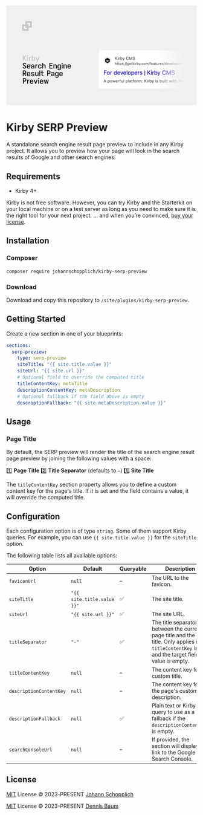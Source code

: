 ![Kirby Search Engine Result Page Preview](./.github/kirby-serp-preview.png)

# Kirby SERP Preview

A standalone search engine result page preview to include in any Kirby project. It allows you to preview how your page will look in the search results of Google and other search engines.

## Requirements

- Kirby 4+

Kirby is not free software. However, you can try Kirby and the Starterkit on your local machine or on a test server as long as you need to make sure it is the right tool for your next project. … and when you’re convinced, [buy your license](https://getkirby.com/buy).

## Installation

### Composer

```bash
composer require johannschopplich/kirby-serp-preview
```

### Download

Download and copy this repository to `/site/plugins/kirby-serp-preview`.

## Getting Started

Create a new section in one of your blueprints:

```yml
sections:
  serp-preview:
    type: serp-preview
    siteTitle: "{{ site.title.value }}"
    siteUrl: "{{ site.url }}"
    # Optional field to override the computed title
    titleContentKey: metaTitle
    descriptionContentKey: metaDescription
    # Optional fallback if the field above is empty
    descriptionFallback: "{{ site.metaDescription.value }}"
```

## Usage

### Page Title

By default, the SERP preview will render the title of the search engine result page preview by joining the following values with a space:

1️⃣ **Page Title**
2️⃣ **Title Separator** (defaults to `–`)
3️⃣ **Site Title**

The `titleContentKey` section property allows you to define a custom content key for the page's title. If it is set and the field contains a value, it will override the computed title.

## Configuration

Each configuration option is of type `string`. Some of them support Kirby queries. For example, you can use `{{ site.title.value }}` for the `siteTitle` option.

The following table lists all available options:

| Option                  | Default                    | Queryable | Description                                                                                                                                             |
| ----------------------- | -------------------------- | --------- | ------------------------------------------------------------------------------------------------------------------------------------------------------- |
| `faviconUrl`            | `null`                     | –         | The URL to the favicon.                                                                                                                                 |
| `siteTitle`             | `"{{ site.title.value }}"` | ✅        | The site title.                                                                                                                                         |
| `siteUrl`               | `"{{ site.url }}"`         | ✅        | The site URL.                                                                                                                                           |
| `titleSeparator`        | `"-"`                      | ✅        | The title separator between the current page title and the site title. Only applies if no `titleContentKey` is set and the target field value is empty. |
| `titleContentKey`       | `null`                     | –         | The content key for a custom title.                                                                                                                     |
| `descriptionContentKey` | `null`                     | –         | The content key for the page's custom description.                                                                                                      |
| `descriptionFallback`   | `null`                     | ✅        | Plain text or Kirby query to use as a fallback if the `descriptionContentKey` is empty.                                                                 |
| `searchConsoleUrl`      | `null`                     | –         | If provided, the section will display a link to the Google Search Console.                                                                              |

## License

[MIT](./LICENSE) License © 2023-PRESENT [Johann Schopplich](https://github.com/johannschopplich)

[MIT](./LICENSE) License © 2023-PRESENT [Dennis Baum](https://github.com/dennisbaum)
